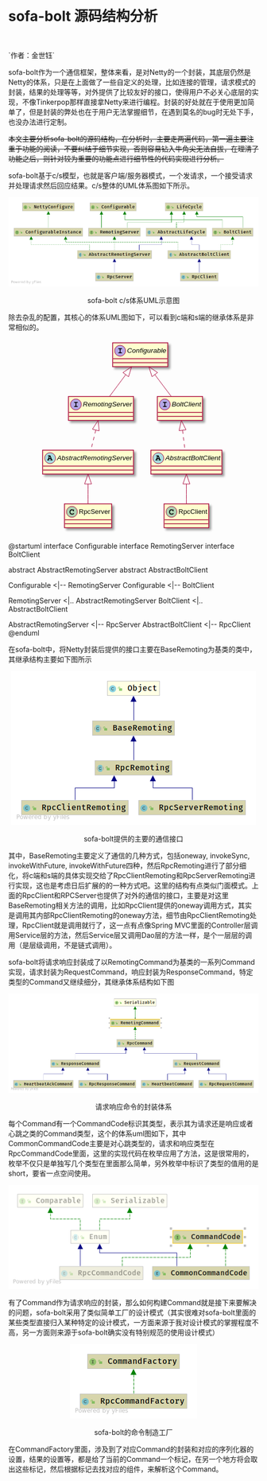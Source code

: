 # sofa-bolt 源码结构分析
<p align="center">
  <img src=""/>
</p>
<p align="center"></p>
`作者：金世钰`

sofa-bolt作为一个通信框架，整体来看，是对Netty的一个封装，其底层仍然是Netty的体系，只是在上面做了一些自定义的处理，比如连接的管理，请求模式的封装，结果的处理等等，对外提供了比较友好的接口，使得用户不必关心底层的实现，不像Tinkerpop那样直接拿Netty来进行编程。封装的好处就在于使用更加简单了，但是封装的弊处也在于用户无法掌握细节，在遇到莫名的bug时无处下手，也没办法进行定制。

~~本文主要分析sofa-bolt的源码结构，在分析时，主要走两遍代码，第一遍主要注重于功能的阅读，不要纠结于细节实现，否则容易钻入牛角尖无法自拔，在理清了功能之后，则针对较为重要的功能点进行细节性的代码实现进行分析。~~

sofa-bolt基于c/s模型，也就是客户端/服务器模式，一个发请求，一个接受请求并处理请求然后回应结果。c/s整体的UML体系图如下所示。

<p align="center">
  <img src="https://raw.githubusercontent.com/jsycdut/photos/master/sofa-bolt/Configurable.png"/>
</p>
<p align="center">sofa-bolt c/s体系UML示意图</p>

除去杂乱的配置，其核心的体系UML图如下，可以看到c端和s端的继承体系是非常相似的。
<p align="center">
  <img src="data:image/svg+xml;base64,PD94bWwgdmVyc2lvbj0iMS4wIiBlbmNvZGluZz0iVVRGLTgiIHN0YW5kYWxvbmU9Im5vIj8+PHN2%0D%0AZyB4bWxucz0iaHR0cDovL3d3dy53My5vcmcvMjAwMC9zdmciIHhtbG5zOnhsaW5rPSJodHRwOi8v%0D%0Ad3d3LnczLm9yZy8xOTk5L3hsaW5rIiBjb250ZW50U2NyaXB0VHlwZT0iYXBwbGljYXRpb24vZWNt%0D%0AYXNjcmlwdCIgY29udGVudFN0eWxlVHlwZT0idGV4dC9jc3MiIGhlaWdodD0iMzkxcHgiIHByZXNl%0D%0AcnZlQXNwZWN0UmF0aW89Im5vbmUiIHN0eWxlPSJ3aWR0aDozNzhweDtoZWlnaHQ6MzkxcHg7IiB2%0D%0AZXJzaW9uPSIxLjEiIHZpZXdCb3g9IjAgMCAzNzggMzkxIiB3aWR0aD0iMzc4cHgiIHpvb21BbmRQ%0D%0AYW49Im1hZ25pZnkiPjxkZWZzPjxmaWx0ZXIgaGVpZ2h0PSIzMDAlIiBpZD0iZjFsa25iOWhkcWQy%0D%0AOWoiIHdpZHRoPSIzMDAlIiB4PSItMSIgeT0iLTEiPjxmZUdhdXNzaWFuQmx1ciByZXN1bHQ9ImJs%0D%0AdXJPdXQiIHN0ZERldmlhdGlvbj0iMi4wIi8+PGZlQ29sb3JNYXRyaXggaW49ImJsdXJPdXQiIHJl%0D%0Ac3VsdD0iYmx1ck91dDIiIHR5cGU9Im1hdHJpeCIgdmFsdWVzPSIwIDAgMCAwIDAgMCAwIDAgMCAw%0D%0AIDAgMCAwIDAgMCAwIDAgMCAuNCAwIi8+PGZlT2Zmc2V0IGR4PSI0LjAiIGR5PSI0LjAiIGluPSJi%0D%0AbHVyT3V0MiIgcmVzdWx0PSJibHVyT3V0MyIvPjxmZUJsZW5kIGluPSJTb3VyY2VHcmFwaGljIiBp%0D%0AbjI9ImJsdXJPdXQzIiBtb2RlPSJub3JtYWwiLz48L2ZpbHRlcj48L2RlZnM+PGc+PCEtLU1ENT1b%0D%0AZDQ5NzNhMTE3OTUxODE4ZDk3NGZkMjBkMGMxNmMyZTRdCmNsYXNzIENvbmZpZ3VyYWJsZS0tPjxy%0D%0AZWN0IGZpbGw9IiNGRUZFQ0UiIGZpbHRlcj0idXJsKCNmMWxrbmI5aGRxZDI5aikiIGhlaWdodD0i%0D%0ANDgiIGlkPSJDb25maWd1cmFibGUiIHN0eWxlPSJzdHJva2U6ICNBODAwMzY7IHN0cm9rZS13aWR0%0D%0AaDogMS41OyIgd2lkdGg9IjExMSIgeD0iMTQ3IiB5PSI4Ii8+PGVsbGlwc2UgY3g9IjE2MiIgY3k9%0D%0AIjI0IiBmaWxsPSIjQjRBN0U1IiByeD0iMTEiIHJ5PSIxMSIgc3R5bGU9InN0cm9rZTogI0E4MDAz%0D%0ANjsgc3Ryb2tlLXdpZHRoOiAxLjA7Ii8+PHBhdGggZD0iTTE2Mi45NTMxLDIwLjc4MTMgTDE2Mi45%0D%0ANTMxLDI3LjI5NjkgTDE2NC42NzE5LDI3LjI5NjkgQzE2NS4xMjUsMjcuMjk2OSAxNjUuMjY1Niwy%0D%0ANy4zMjgxIDE2NS40Mzc1LDI3LjQ1MzEgQzE2NS42NzE5LDI3LjYyNSAxNjUuNzgxMywyNy44NzUg%0D%0AMTY1Ljc4MTMsMjguMTU2MyBDMTY1Ljc4MTMsMjguNzE4OCAxNjUuNDIxOSwyOSAxNjQuNjcxOSwy%0D%0AOSBMMTU5LjUzMTMsMjkgQzE1OS4xMjUsMjkgMTU4LjkyMTksMjguOTUzMSAxNTguNzY1NiwyOC44%0D%0AMjgxIEMxNTguNTQ2OSwyOC42NzE5IDE1OC40MDYzLDI4LjQwNjMgMTU4LjQwNjMsMjguMTU2MyBD%0D%0AMTU4LjQwNjMsMjcuODU5NCAxNTguNTYyNSwyNy41NzgxIDE1OC44MTI1LDI3LjQyMTkgQzE1OC45%0D%0ANjg4LDI3LjMxMjUgMTU5LjA5MzgsMjcuMjk2OSAxNTkuNTMxMywyNy4yOTY5IEwxNjEuMjUsMjcu%0D%0AMjk2OSBMMTYxLjI1LDIwLjc4MTMgTDE1OS41MzEzLDIwLjc4MTMgQzE1OS4xMDk0LDIwLjc4MTMg%0D%0AMTU4LjkyMTksMjAuNzUgMTU4Ljc2NTYsMjAuNjQwNiBDMTU4LjU0NjksMjAuNDY4OCAxNTguNDA2%0D%0AMywyMC4yMTg4IDE1OC40MDYzLDE5LjkzNzUgQzE1OC40MDYzLDE5LjY1NjMgMTU4LjU2MjUsMTku%0D%0AMzU5NCAxNTguODEyNSwxOS4yMDMxIEMxNTguOTY4OCwxOS4xMDk0IDE1OS4wOTM4LDE5LjA5Mzgg%0D%0AMTU5LjUzMTMsMTkuMDkzOCBMMTY0LjY3MTksMTkuMDkzOCBDMTY1LjEyNSwxOS4wOTM4IDE2NS4y%0D%0ANjU2LDE5LjEyNSAxNjUuNDM3NSwxOS4yMzQ0IEMxNjUuNjcxOSwxOS40MDYzIDE2NS43ODEzLDE5%0D%0ALjY3MTkgMTY1Ljc4MTMsMTkuOTM3NSBDMTY1Ljc4MTMsMjAuMjM0NCAxNjUuNjQwNiwyMC41MTU2%0D%0AIDE2NS4zNzUsMjAuNjcxOSBDMTY1LjI1LDIwLjc1IDE2NS4wNjI1LDIwLjc4MTMgMTY0LjY3MTks%0D%0AMjAuNzgxMyBaICIvPjx0ZXh0IGZpbGw9IiMwMDAwMDAiIGZvbnQtZmFtaWx5PSJzYW5zLXNlcmlm%0D%0AIiBmb250LXNpemU9IjEyIiBmb250LXN0eWxlPSJpdGFsaWMiIGxlbmd0aEFkanVzdD0ic3BhY2lu%0D%0AZ0FuZEdseXBocyIgdGV4dExlbmd0aD0iNzkiIHg9IjE3NiIgeT0iMjguMTU0MyI+Q29uZmlndXJh%0D%0AYmxlPC90ZXh0PjxsaW5lIHN0eWxlPSJzdHJva2U6ICNBODAwMzY7IHN0cm9rZS13aWR0aDogMS41%0D%0AOyIgeDE9IjE0OCIgeDI9IjI1NyIgeTE9IjQwIiB5Mj0iNDAiLz48bGluZSBzdHlsZT0ic3Ryb2tl%0D%0AOiAjQTgwMDM2OyBzdHJva2Utd2lkdGg6IDEuNTsiIHgxPSIxNDgiIHgyPSIyNTciIHkxPSI0OCIg%0D%0AeTI9IjQ4Ii8+PCEtLU1ENT1bMjcwY2FhOGI4ZGU1Mjc2ZTNiYTkyZmMyZGQ3NzgxNjVdCmNsYXNz%0D%0AIFJlbW90aW5nU2VydmVyLS0+PHJlY3QgZmlsbD0iI0ZFRkVDRSIgZmlsdGVyPSJ1cmwoI2YxbGtu%0D%0AYjloZHFkMjlqKSIgaGVpZ2h0PSI0OCIgaWQ9IlJlbW90aW5nU2VydmVyIiBzdHlsZT0ic3Ryb2tl%0D%0AOiAjQTgwMDM2OyBzdHJva2Utd2lkdGg6IDEuNTsiIHdpZHRoPSIxMzEiIHg9IjU4IiB5PSIxMTYi%0D%0ALz48ZWxsaXBzZSBjeD0iNzMiIGN5PSIxMzIiIGZpbGw9IiNCNEE3RTUiIHJ4PSIxMSIgcnk9IjEx%0D%0AIiBzdHlsZT0ic3Ryb2tlOiAjQTgwMDM2OyBzdHJva2Utd2lkdGg6IDEuMDsiLz48cGF0aCBkPSJN%0D%0ANzMuOTUzMSwxMjguNzgxMyBMNzMuOTUzMSwxMzUuMjk2OSBMNzUuNjcxOSwxMzUuMjk2OSBDNzYu%0D%0AMTI1LDEzNS4yOTY5IDc2LjI2NTYsMTM1LjMyODEgNzYuNDM3NSwxMzUuNDUzMSBDNzYuNjcxOSwx%0D%0AMzUuNjI1IDc2Ljc4MTMsMTM1Ljg3NSA3Ni43ODEzLDEzNi4xNTYzIEM3Ni43ODEzLDEzNi43MTg4%0D%0AIDc2LjQyMTksMTM3IDc1LjY3MTksMTM3IEw3MC41MzEzLDEzNyBDNzAuMTI1LDEzNyA2OS45MjE5%0D%0ALDEzNi45NTMxIDY5Ljc2NTYsMTM2LjgyODEgQzY5LjU0NjksMTM2LjY3MTkgNjkuNDA2MywxMzYu%0D%0ANDA2MyA2OS40MDYzLDEzNi4xNTYzIEM2OS40MDYzLDEzNS44NTk0IDY5LjU2MjUsMTM1LjU3ODEg%0D%0ANjkuODEyNSwxMzUuNDIxOSBDNjkuOTY4OCwxMzUuMzEyNSA3MC4wOTM4LDEzNS4yOTY5IDcwLjUz%0D%0AMTMsMTM1LjI5NjkgTDcyLjI1LDEzNS4yOTY5IEw3Mi4yNSwxMjguNzgxMyBMNzAuNTMxMywxMjgu%0D%0ANzgxMyBDNzAuMTA5NCwxMjguNzgxMyA2OS45MjE5LDEyOC43NSA2OS43NjU2LDEyOC42NDA2IEM2%0D%0AOS41NDY5LDEyOC40Njg4IDY5LjQwNjMsMTI4LjIxODggNjkuNDA2MywxMjcuOTM3NSBDNjkuNDA2%0D%0AMywxMjcuNjU2MyA2OS41NjI1LDEyNy4zNTk0IDY5LjgxMjUsMTI3LjIwMzEgQzY5Ljk2ODgsMTI3%0D%0ALjEwOTQgNzAuMDkzOCwxMjcuMDkzOCA3MC41MzEzLDEyNy4wOTM4IEw3NS42NzE5LDEyNy4wOTM4%0D%0AIEM3Ni4xMjUsMTI3LjA5MzggNzYuMjY1NiwxMjcuMTI1IDc2LjQzNzUsMTI3LjIzNDQgQzc2LjY3%0D%0AMTksMTI3LjQwNjMgNzYuNzgxMywxMjcuNjcxOSA3Ni43ODEzLDEyNy45Mzc1IEM3Ni43ODEzLDEy%0D%0AOC4yMzQ0IDc2LjY0MDYsMTI4LjUxNTYgNzYuMzc1LDEyOC42NzE5IEM3Ni4yNSwxMjguNzUgNzYu%0D%0AMDYyNSwxMjguNzgxMyA3NS42NzE5LDEyOC43ODEzIFogIi8+PHRleHQgZmlsbD0iIzAwMDAwMCIg%0D%0AZm9udC1mYW1pbHk9InNhbnMtc2VyaWYiIGZvbnQtc2l6ZT0iMTIiIGZvbnQtc3R5bGU9Iml0YWxp%0D%0AYyIgbGVuZ3RoQWRqdXN0PSJzcGFjaW5nQW5kR2x5cGhzIiB0ZXh0TGVuZ3RoPSI5OSIgeD0iODci%0D%0AIHk9IjEzNi4xNTQzIj5SZW1vdGluZ1NlcnZlcjwvdGV4dD48bGluZSBzdHlsZT0ic3Ryb2tlOiAj%0D%0AQTgwMDM2OyBzdHJva2Utd2lkdGg6IDEuNTsiIHgxPSI1OSIgeDI9IjE4OCIgeTE9IjE0OCIgeTI9%0D%0AIjE0OCIvPjxsaW5lIHN0eWxlPSJzdHJva2U6ICNBODAwMzY7IHN0cm9rZS13aWR0aDogMS41OyIg%0D%0AeDE9IjU5IiB4Mj0iMTg4IiB5MT0iMTU2IiB5Mj0iMTU2Ii8+PCEtLU1ENT1bZmUzNjc3ZWJkYWRi%0D%0ANTJhMDM1MmE1NzJjYjZmN2M4MmVdCmNsYXNzIEJvbHRDbGllbnQtLT48cmVjdCBmaWxsPSIjRkVG%0D%0ARUNFIiBmaWx0ZXI9InVybCgjZjFsa25iOWhkcWQyOWopIiBoZWlnaHQ9IjQ4IiBpZD0iQm9sdENs%0D%0AaWVudCIgc3R5bGU9InN0cm9rZTogI0E4MDAzNjsgc3Ryb2tlLXdpZHRoOiAxLjU7IiB3aWR0aD0i%0D%0AOTEiIHg9IjIzNyIgeT0iMTE2Ii8+PGVsbGlwc2UgY3g9IjI1MiIgY3k9IjEzMiIgZmlsbD0iI0I0%0D%0AQTdFNSIgcng9IjExIiByeT0iMTEiIHN0eWxlPSJzdHJva2U6ICNBODAwMzY7IHN0cm9rZS13aWR0%0D%0AaDogMS4wOyIvPjxwYXRoIGQ9Ik0yNTIuOTUzMSwxMjguNzgxMyBMMjUyLjk1MzEsMTM1LjI5Njkg%0D%0ATDI1NC42NzE5LDEzNS4yOTY5IEMyNTUuMTI1LDEzNS4yOTY5IDI1NS4yNjU2LDEzNS4zMjgxIDI1%0D%0ANS40Mzc1LDEzNS40NTMxIEMyNTUuNjcxOSwxMzUuNjI1IDI1NS43ODEzLDEzNS44NzUgMjU1Ljc4%0D%0AMTMsMTM2LjE1NjMgQzI1NS43ODEzLDEzNi43MTg4IDI1NS40MjE5LDEzNyAyNTQuNjcxOSwxMzcg%0D%0ATDI0OS41MzEzLDEzNyBDMjQ5LjEyNSwxMzcgMjQ4LjkyMTksMTM2Ljk1MzEgMjQ4Ljc2NTYsMTM2%0D%0ALjgyODEgQzI0OC41NDY5LDEzNi42NzE5IDI0OC40MDYzLDEzNi40MDYzIDI0OC40MDYzLDEzNi4x%0D%0ANTYzIEMyNDguNDA2MywxMzUuODU5NCAyNDguNTYyNSwxMzUuNTc4MSAyNDguODEyNSwxMzUuNDIx%0D%0AOSBDMjQ4Ljk2ODgsMTM1LjMxMjUgMjQ5LjA5MzgsMTM1LjI5NjkgMjQ5LjUzMTMsMTM1LjI5Njkg%0D%0ATDI1MS4yNSwxMzUuMjk2OSBMMjUxLjI1LDEyOC43ODEzIEwyNDkuNTMxMywxMjguNzgxMyBDMjQ5%0D%0ALjEwOTQsMTI4Ljc4MTMgMjQ4LjkyMTksMTI4Ljc1IDI0OC43NjU2LDEyOC42NDA2IEMyNDguNTQ2%0D%0AOSwxMjguNDY4OCAyNDguNDA2MywxMjguMjE4OCAyNDguNDA2MywxMjcuOTM3NSBDMjQ4LjQwNjMs%0D%0AMTI3LjY1NjMgMjQ4LjU2MjUsMTI3LjM1OTQgMjQ4LjgxMjUsMTI3LjIwMzEgQzI0OC45Njg4LDEy%0D%0ANy4xMDk0IDI0OS4wOTM4LDEyNy4wOTM4IDI0OS41MzEzLDEyNy4wOTM4IEwyNTQuNjcxOSwxMjcu%0D%0AMDkzOCBDMjU1LjEyNSwxMjcuMDkzOCAyNTUuMjY1NiwxMjcuMTI1IDI1NS40Mzc1LDEyNy4yMzQ0%0D%0AIEMyNTUuNjcxOSwxMjcuNDA2MyAyNTUuNzgxMywxMjcuNjcxOSAyNTUuNzgxMywxMjcuOTM3NSBD%0D%0AMjU1Ljc4MTMsMTI4LjIzNDQgMjU1LjY0MDYsMTI4LjUxNTYgMjU1LjM3NSwxMjguNjcxOSBDMjU1%0D%0ALjI1LDEyOC43NSAyNTUuMDYyNSwxMjguNzgxMyAyNTQuNjcxOSwxMjguNzgxMyBaICIvPjx0ZXh0%0D%0AIGZpbGw9IiMwMDAwMDAiIGZvbnQtZmFtaWx5PSJzYW5zLXNlcmlmIiBmb250LXNpemU9IjEyIiBm%0D%0Ab250LXN0eWxlPSJpdGFsaWMiIGxlbmd0aEFkanVzdD0ic3BhY2luZ0FuZEdseXBocyIgdGV4dExl%0D%0Abmd0aD0iNTkiIHg9IjI2NiIgeT0iMTM2LjE1NDMiPkJvbHRDbGllbnQ8L3RleHQ+PGxpbmUgc3R5%0D%0AbGU9InN0cm9rZTogI0E4MDAzNjsgc3Ryb2tlLXdpZHRoOiAxLjU7IiB4MT0iMjM4IiB4Mj0iMzI3%0D%0AIiB5MT0iMTQ4IiB5Mj0iMTQ4Ii8+PGxpbmUgc3R5bGU9InN0cm9rZTogI0E4MDAzNjsgc3Ryb2tl%0D%0ALXdpZHRoOiAxLjU7IiB4MT0iMjM4IiB4Mj0iMzI3IiB5MT0iMTU2IiB5Mj0iMTU2Ii8+PCEtLU1E%0D%0ANT1bY2NkMjg3Y2QxY2MwODNkMGM2YmU4MjAwMTg4NjJkNDVdCmNsYXNzIEFic3RyYWN0UmVtb3Rp%0D%0AbmdTZXJ2ZXItLT48cmVjdCBmaWxsPSIjRkVGRUNFIiBmaWx0ZXI9InVybCgjZjFsa25iOWhkcWQy%0D%0AOWopIiBoZWlnaHQ9IjQ4IiBpZD0iQWJzdHJhY3RSZW1vdGluZ1NlcnZlciIgc3R5bGU9InN0cm9r%0D%0AZTogI0E4MDAzNjsgc3Ryb2tlLXdpZHRoOiAxLjU7IiB3aWR0aD0iMTgzIiB4PSI2IiB5PSIyMjQi%0D%0ALz48ZWxsaXBzZSBjeD0iMjEiIGN5PSIyNDAiIGZpbGw9IiNBOURDREYiIHJ4PSIxMSIgcnk9IjEx%0D%0AIiBzdHlsZT0ic3Ryb2tlOiAjQTgwMDM2OyBzdHJva2Utd2lkdGg6IDEuMDsiLz48cGF0aCBkPSJN%0D%0AMjIuNTc4MSwyNDEuODEyNSBMMTguNTMxMywyNDEuODEyNSBMMTguMTQwNiwyNDIuNzk2OSBMMTgu%0D%0ANTMxMywyNDIuNzk2OSBDMTguOTg0NCwyNDIuNzk2OSAxOS4xMjUsMjQyLjgyODEgMTkuMjk2OSwy%0D%0ANDIuOTUzMSBDMTkuNTE1NiwyNDMuMTI1IDE5LjY0MDYsMjQzLjM3NSAxOS42NDA2LDI0My42NTYz%0D%0AIEMxOS42NDA2LDI0My45Mzc1IDE5LjUsMjQ0LjIzNDQgMTkuMjM0NCwyNDQuMzc1IEMxOS4xMDk0%0D%0ALDI0NC40Njg4IDE4Ljg5MDYsMjQ0LjUgMTguNTMxMywyNDQuNSBMMTYuMjY1NiwyNDQuNSBDMTUu%0D%0ANTE1NiwyNDQuNSAxNS4xNDA2LDI0NC4yMTg4IDE1LjE0MDYsMjQzLjY1NjMgQzE1LjE0MDYsMjQz%0D%0ALjM1OTQgMTUuMjk2OSwyNDMuMDc4MSAxNS41NDY5LDI0Mi45MjE5IEMxNS43MDMxLDI0Mi44MTI1%0D%0AIDE1Ljg1OTQsMjQyLjc5NjkgMTYuMjgxMywyNDIuNzk2OSBMMTguOTIxOSwyMzYuMjgxMyBMMTcu%0D%0AODQzOCwyMzYuMjgxMyBDMTcuNDA2MywyMzYuMjgxMyAxNy4yMzQ0LDIzNi4yNSAxNy4wNjI1LDIz%0D%0ANi4xNDA2IEMxNi44NDM4LDIzNS45Njg4IDE2LjcwMzEsMjM1LjcxODggMTYuNzAzMSwyMzUuNDM3%0D%0ANSBDMTYuNzAzMSwyMzUuMTU2MyAxNi44NTk0LDIzNC44NzUgMTcuMTA5NCwyMzQuNzAzMSBDMTcu%0D%0AMjY1NiwyMzQuNjA5NCAxNy4zOTA2LDIzNC41OTM4IDE3Ljg0MzgsMjM0LjU5MzggTDIxLjUxNTYs%0D%0AMjM0LjU5MzggTDI0LjkwNjMsMjQyLjc5NjkgQzI1LjM3NSwyNDIuNzk2OSAyNS41MzEzLDI0Mi44%0D%0AMjgxIDI1LjcwMzEsMjQyLjk2ODggQzI1LjkyMTksMjQzLjEyNSAyNi4wNjI1LDI0My4zNzUgMjYu%0D%0AMDYyNSwyNDMuNjU2MyBDMjYuMDYyNSwyNDMuOTM3NSAyNS45MDYzLDI0NC4yMzQ0IDI1LjY1NjMs%0D%0AMjQ0LjM3NSBDMjUuNTE1NiwyNDQuNDY4OCAyNS4yOTY5LDI0NC41IDI0LjkzNzUsMjQ0LjUgTDIy%0D%0ALjU3ODEsMjQ0LjUgQzIyLjE1NjMsMjQ0LjUgMjEuOTUzMSwyNDQuNDUzMSAyMS44MTI1LDI0NC4z%0D%0AMjgxIEMyMS41OTM4LDI0NC4xNzE5IDIxLjQ1MzEsMjQzLjkyMTkgMjEuNDUzMSwyNDMuNjU2MyBD%0D%0AMjEuNDUzMSwyNDMuMzU5NCAyMS42MDk0LDI0My4wNzgxIDIxLjg1OTQsMjQyLjkyMTkgQzIyLjAx%0D%0ANTYsMjQyLjgxMjUgMjIuMTI1LDI0Mi43OTY5IDIyLjU3ODEsMjQyLjc5NjkgTDIyLjk2ODgsMjQy%0D%0ALjc5NjkgWiBNMjEuODc1LDI0MC4xMDk0IEwyMC41NDY5LDIzNi44NDM4IEwxOS4yMDMxLDI0MC4x%0D%0AMDk0IFogIi8+PHRleHQgZmlsbD0iIzAwMDAwMCIgZm9udC1mYW1pbHk9InNhbnMtc2VyaWYiIGZv%0D%0AbnQtc2l6ZT0iMTIiIGZvbnQtc3R5bGU9Iml0YWxpYyIgbGVuZ3RoQWRqdXN0PSJzcGFjaW5nQW5k%0D%0AR2x5cGhzIiB0ZXh0TGVuZ3RoPSIxNTEiIHg9IjM1IiB5PSIyNDQuMTU0MyI+QWJzdHJhY3RSZW1v%0D%0AdGluZ1NlcnZlcjwvdGV4dD48bGluZSBzdHlsZT0ic3Ryb2tlOiAjQTgwMDM2OyBzdHJva2Utd2lk%0D%0AdGg6IDEuNTsiIHgxPSI3IiB4Mj0iMTg4IiB5MT0iMjU2IiB5Mj0iMjU2Ii8+PGxpbmUgc3R5bGU9%0D%0AInN0cm9rZTogI0E4MDAzNjsgc3Ryb2tlLXdpZHRoOiAxLjU7IiB4MT0iNyIgeDI9IjE4OCIgeTE9%0D%0AIjI2NCIgeTI9IjI2NCIvPjwhLS1NRDU9W2ZmYzhiNjljNjE5OTY4NzA2ZGMwZTIwZmJhZWJjMDA4%0D%0AXQpjbGFzcyBBYnN0cmFjdEJvbHRDbGllbnQtLT48cmVjdCBmaWxsPSIjRkVGRUNFIiBmaWx0ZXI9%0D%0AInVybCgjZjFsa25iOWhkcWQyOWopIiBoZWlnaHQ9IjQ4IiBpZD0iQWJzdHJhY3RCb2x0Q2xpZW50%0D%0AIiBzdHlsZT0ic3Ryb2tlOiAjQTgwMDM2OyBzdHJva2Utd2lkdGg6IDEuNTsiIHdpZHRoPSIxNDMi%0D%0AIHg9IjIyNCIgeT0iMjI0Ii8+PGVsbGlwc2UgY3g9IjIzOSIgY3k9IjI0MCIgZmlsbD0iI0E5RENE%0D%0ARiIgcng9IjExIiByeT0iMTEiIHN0eWxlPSJzdHJva2U6ICNBODAwMzY7IHN0cm9rZS13aWR0aDog%0D%0AMS4wOyIvPjxwYXRoIGQ9Ik0yNDAuNTc4MSwyNDEuODEyNSBMMjM2LjUzMTMsMjQxLjgxMjUgTDIz%0D%0ANi4xNDA2LDI0Mi43OTY5IEwyMzYuNTMxMywyNDIuNzk2OSBDMjM2Ljk4NDQsMjQyLjc5NjkgMjM3%0D%0ALjEyNSwyNDIuODI4MSAyMzcuMjk2OSwyNDIuOTUzMSBDMjM3LjUxNTYsMjQzLjEyNSAyMzcuNjQw%0D%0ANiwyNDMuMzc1IDIzNy42NDA2LDI0My42NTYzIEMyMzcuNjQwNiwyNDMuOTM3NSAyMzcuNSwyNDQu%0D%0AMjM0NCAyMzcuMjM0NCwyNDQuMzc1IEMyMzcuMTA5NCwyNDQuNDY4OCAyMzYuODkwNiwyNDQuNSAy%0D%0AMzYuNTMxMywyNDQuNSBMMjM0LjI2NTYsMjQ0LjUgQzIzMy41MTU2LDI0NC41IDIzMy4xNDA2LDI0%0D%0ANC4yMTg4IDIzMy4xNDA2LDI0My42NTYzIEMyMzMuMTQwNiwyNDMuMzU5NCAyMzMuMjk2OSwyNDMu%0D%0AMDc4MSAyMzMuNTQ2OSwyNDIuOTIxOSBDMjMzLjcwMzEsMjQyLjgxMjUgMjMzLjg1OTQsMjQyLjc5%0D%0ANjkgMjM0LjI4MTMsMjQyLjc5NjkgTDIzNi45MjE5LDIzNi4yODEzIEwyMzUuODQzOCwyMzYuMjgx%0D%0AMyBDMjM1LjQwNjMsMjM2LjI4MTMgMjM1LjIzNDQsMjM2LjI1IDIzNS4wNjI1LDIzNi4xNDA2IEMy%0D%0AMzQuODQzOCwyMzUuOTY4OCAyMzQuNzAzMSwyMzUuNzE4OCAyMzQuNzAzMSwyMzUuNDM3NSBDMjM0%0D%0ALjcwMzEsMjM1LjE1NjMgMjM0Ljg1OTQsMjM0Ljg3NSAyMzUuMTA5NCwyMzQuNzAzMSBDMjM1LjI2%0D%0ANTYsMjM0LjYwOTQgMjM1LjM5MDYsMjM0LjU5MzggMjM1Ljg0MzgsMjM0LjU5MzggTDIzOS41MTU2%0D%0ALDIzNC41OTM4IEwyNDIuOTA2MywyNDIuNzk2OSBDMjQzLjM3NSwyNDIuNzk2OSAyNDMuNTMxMywy%0D%0ANDIuODI4MSAyNDMuNzAzMSwyNDIuOTY4OCBDMjQzLjkyMTksMjQzLjEyNSAyNDQuMDYyNSwyNDMu%0D%0AMzc1IDI0NC4wNjI1LDI0My42NTYzIEMyNDQuMDYyNSwyNDMuOTM3NSAyNDMuOTA2MywyNDQuMjM0%0D%0ANCAyNDMuNjU2MywyNDQuMzc1IEMyNDMuNTE1NiwyNDQuNDY4OCAyNDMuMjk2OSwyNDQuNSAyNDIu%0D%0AOTM3NSwyNDQuNSBMMjQwLjU3ODEsMjQ0LjUgQzI0MC4xNTYzLDI0NC41IDIzOS45NTMxLDI0NC40%0D%0ANTMxIDIzOS44MTI1LDI0NC4zMjgxIEMyMzkuNTkzOCwyNDQuMTcxOSAyMzkuNDUzMSwyNDMuOTIx%0D%0AOSAyMzkuNDUzMSwyNDMuNjU2MyBDMjM5LjQ1MzEsMjQzLjM1OTQgMjM5LjYwOTQsMjQzLjA3ODEg%0D%0AMjM5Ljg1OTQsMjQyLjkyMTkgQzI0MC4wMTU2LDI0Mi44MTI1IDI0MC4xMjUsMjQyLjc5NjkgMjQw%0D%0ALjU3ODEsMjQyLjc5NjkgTDI0MC45Njg4LDI0Mi43OTY5IFogTTIzOS44NzUsMjQwLjEwOTQgTDIz%0D%0AOC41NDY5LDIzNi44NDM4IEwyMzcuMjAzMSwyNDAuMTA5NCBaICIvPjx0ZXh0IGZpbGw9IiMwMDAw%0D%0AMDAiIGZvbnQtZmFtaWx5PSJzYW5zLXNlcmlmIiBmb250LXNpemU9IjEyIiBmb250LXN0eWxlPSJp%0D%0AdGFsaWMiIGxlbmd0aEFkanVzdD0ic3BhY2luZ0FuZEdseXBocyIgdGV4dExlbmd0aD0iMTExIiB4%0D%0APSIyNTMiIHk9IjI0NC4xNTQzIj5BYnN0cmFjdEJvbHRDbGllbnQ8L3RleHQ+PGxpbmUgc3R5bGU9%0D%0AInN0cm9rZTogI0E4MDAzNjsgc3Ryb2tlLXdpZHRoOiAxLjU7IiB4MT0iMjI1IiB4Mj0iMzY2IiB5%0D%0AMT0iMjU2IiB5Mj0iMjU2Ii8+PGxpbmUgc3R5bGU9InN0cm9rZTogI0E4MDAzNjsgc3Ryb2tlLXdp%0D%0AZHRoOiAxLjU7IiB4MT0iMjI1IiB4Mj0iMzY2IiB5MT0iMjY0IiB5Mj0iMjY0Ii8+PCEtLU1ENT1b%0D%0ANmM5NmIxOTNlYmVmZGY1ZTUzNTAwZDNlMmExNTZjMTJdCmNsYXNzIFJwY1NlcnZlci0tPjxyZWN0%0D%0AIGZpbGw9IiNGRUZFQ0UiIGZpbHRlcj0idXJsKCNmMWxrbmI5aGRxZDI5aikiIGhlaWdodD0iNDgi%0D%0AIGlkPSJScGNTZXJ2ZXIiIHN0eWxlPSJzdHJva2U6ICNBODAwMzY7IHN0cm9rZS13aWR0aDogMS41%0D%0AOyIgd2lkdGg9Ijk1IiB4PSI1MCIgeT0iMzMyIi8+PGVsbGlwc2UgY3g9IjY1IiBjeT0iMzQ4IiBm%0D%0AaWxsPSIjQUREMUIyIiByeD0iMTEiIHJ5PSIxMSIgc3R5bGU9InN0cm9rZTogI0E4MDAzNjsgc3Ry%0D%0Ab2tlLXdpZHRoOiAxLjA7Ii8+PHBhdGggZD0iTTY3LjM0MzgsMzQzLjY3MTkgTDY3LjUxNTYsMzQz%0D%0ALjc1IEM2Ny43MzQ0LDM0My40Mzc1IDY3LjkzNzUsMzQzLjM0MzggNjguMjM0NCwzNDMuMzQzOCBD%0D%0ANjguNTMxMywzNDMuMzQzOCA2OC44MTI1LDM0My40ODQ0IDY4Ljk2ODgsMzQzLjc1IEM2OS4wNjI1%0D%0ALDM0My45MDYzIDY5LjA3ODEsMzQ0LjAzMTMgNjkuMDc4MSwzNDQuNDY4OCBMNjkuMDc4MSwzNDUu%0D%0AODkwNiBDNjkuMDc4MSwzNDYuMzEyNSA2OS4wNDY5LDM0Ni41IDY4LjkzNzUsMzQ2LjY1NjMgQzY4%0D%0ALjc2NTYsMzQ2Ljg3NSA2OC41LDM0Ny4wMTU2IDY4LjIzNDQsMzQ3LjAxNTYgQzY4LjAxNTYsMzQ3%0D%0ALjAxNTYgNjcuNzgxMywzNDYuOTA2MyA2Ny42NDA2LDM0Ni43NjU2IEM2Ny41LDM0Ni42NDA2IDY3%0D%0ALjQ2ODgsMzQ2LjUxNTYgNjcuNDA2MywzNDYuMTA5NCBDNjcuMzEyNSwzNDUuNzAzMSA2Ny4xNDA2%0D%0ALDM0NS40ODQ0IDY2LjY1NjMsMzQ1LjIwMzEgQzY2LjE4NzUsMzQ0Ljk1MzEgNjUuNTc4MSwzNDQu%0D%0ANzk2OSA2NSwzNDQuNzk2OSBDNjMuMjY1NiwzNDQuNzk2OSA2Mi4wMTU2LDM0Ni4xMDk0IDYyLjAx%0D%0ANTYsMzQ3Ljg5MDYgTDYyLjAxNTYsMzQ4Ljk4NDQgQzYyLjAxNTYsMzUwLjY4NzUgNjMuMzEyNSwz%0D%0ANTEuNzgxMyA2NS4zNTk0LDM1MS43ODEzIEM2Ni4xMjUsMzUxLjc4MTMgNjYuODEyNSwzNTEuNjU2%0D%0AMyA2Ny4yMzQ0LDM1MS4zOTA2IEM2Ny40MjE5LDM1MS4yOTY5IDY3LjQyMTksMzUxLjI5NjkgNjcu%0D%0AODc1LDM1MC44MTI1IEM2OC4wNjI1LDM1MC42MjUgNjguMjY1NiwzNTAuNTQ2OSA2OC40ODQ0LDM1%0D%0AMC41NDY5IEM2OC45NTMxLDM1MC41NDY5IDY5LjM0MzgsMzUwLjkzNzUgNjkuMzQzOCwzNTEuMzkw%0D%0ANiBDNjkuMzQzOCwzNTEuNzgxMyA2OS4wMTU2LDM1Mi4yMzQ0IDY4LjQzNzUsMzUyLjY0MDYgQzY3%0D%0ALjY4NzUsMzUzLjE4NzUgNjYuNTMxMywzNTMuNDg0NCA2NS4zMTI1LDM1My40ODQ0IEM2Mi40MjE5%0D%0ALDM1My40ODQ0IDYwLjMxMjUsMzUxLjU5MzggNjAuMzEyNSwzNDkuMDE1NiBMNjAuMzEyNSwzNDcu%0D%0AODkwNiBDNjAuMzEyNSwzNDUuMTcxOSA2Mi4zMTI1LDM0My4wOTM4IDY0LjkzNzUsMzQzLjA5Mzgg%0D%0AQzY1LjgxMjUsMzQzLjA5MzggNjYuNDA2MywzNDMuMjM0NCA2Ny4zNDM4LDM0My42NzE5IFogIi8+%0D%0APHRleHQgZmlsbD0iIzAwMDAwMCIgZm9udC1mYW1pbHk9InNhbnMtc2VyaWYiIGZvbnQtc2l6ZT0i%0D%0AMTIiIGxlbmd0aEFkanVzdD0ic3BhY2luZ0FuZEdseXBocyIgdGV4dExlbmd0aD0iNjMiIHg9Ijc5%0D%0AIiB5PSIzNTIuMTU0MyI+UnBjU2VydmVyPC90ZXh0PjxsaW5lIHN0eWxlPSJzdHJva2U6ICNBODAw%0D%0AMzY7IHN0cm9rZS13aWR0aDogMS41OyIgeDE9IjUxIiB4Mj0iMTQ0IiB5MT0iMzY0IiB5Mj0iMzY0%0D%0AIi8+PGxpbmUgc3R5bGU9InN0cm9rZTogI0E4MDAzNjsgc3Ryb2tlLXdpZHRoOiAxLjU7IiB4MT0i%0D%0ANTEiIHgyPSIxNDQiIHkxPSIzNzIiIHkyPSIzNzIiLz48IS0tTUQ1PVtiMjZlYmRiNzE5MzhhNmFi%0D%0AN2UzOGZlYzAwYzRkMWU1Nl0KY2xhc3MgUnBjQ2xpZW50LS0+PHJlY3QgZmlsbD0iI0ZFRkVDRSIg%0D%0AZmlsdGVyPSJ1cmwoI2YxbGtuYjloZHFkMjlqKSIgaGVpZ2h0PSI0OCIgaWQ9IlJwY0NsaWVudCIg%0D%0Ac3R5bGU9InN0cm9rZTogI0E4MDAzNjsgc3Ryb2tlLXdpZHRoOiAxLjU7IiB3aWR0aD0iOTAiIHg9%0D%0AIjI1MC41IiB5PSIzMzIiLz48ZWxsaXBzZSBjeD0iMjY1LjUiIGN5PSIzNDgiIGZpbGw9IiNBREQx%0D%0AQjIiIHJ4PSIxMSIgcnk9IjExIiBzdHlsZT0ic3Ryb2tlOiAjQTgwMDM2OyBzdHJva2Utd2lkdGg6%0D%0AIDEuMDsiLz48cGF0aCBkPSJNMjY3Ljg0MzgsMzQzLjY3MTkgTDI2OC4wMTU2LDM0My43NSBDMjY4%0D%0ALjIzNDQsMzQzLjQzNzUgMjY4LjQzNzUsMzQzLjM0MzggMjY4LjczNDQsMzQzLjM0MzggQzI2OS4w%0D%0AMzEzLDM0My4zNDM4IDI2OS4zMTI1LDM0My40ODQ0IDI2OS40Njg4LDM0My43NSBDMjY5LjU2MjUs%0D%0AMzQzLjkwNjMgMjY5LjU3ODEsMzQ0LjAzMTMgMjY5LjU3ODEsMzQ0LjQ2ODggTDI2OS41NzgxLDM0%0D%0ANS44OTA2IEMyNjkuNTc4MSwzNDYuMzEyNSAyNjkuNTQ2OSwzNDYuNSAyNjkuNDM3NSwzNDYuNjU2%0D%0AMyBDMjY5LjI2NTYsMzQ2Ljg3NSAyNjksMzQ3LjAxNTYgMjY4LjczNDQsMzQ3LjAxNTYgQzI2OC41%0D%0AMTU2LDM0Ny4wMTU2IDI2OC4yODEzLDM0Ni45MDYzIDI2OC4xNDA2LDM0Ni43NjU2IEMyNjgsMzQ2%0D%0ALjY0MDYgMjY3Ljk2ODgsMzQ2LjUxNTYgMjY3LjkwNjMsMzQ2LjEwOTQgQzI2Ny44MTI1LDM0NS43%0D%0AMDMxIDI2Ny42NDA2LDM0NS40ODQ0IDI2Ny4xNTYzLDM0NS4yMDMxIEMyNjYuNjg3NSwzNDQuOTUz%0D%0AMSAyNjYuMDc4MSwzNDQuNzk2OSAyNjUuNSwzNDQuNzk2OSBDMjYzLjc2NTYsMzQ0Ljc5NjkgMjYy%0D%0ALjUxNTYsMzQ2LjEwOTQgMjYyLjUxNTYsMzQ3Ljg5MDYgTDI2Mi41MTU2LDM0OC45ODQ0IEMyNjIu%0D%0ANTE1NiwzNTAuNjg3NSAyNjMuODEyNSwzNTEuNzgxMyAyNjUuODU5NCwzNTEuNzgxMyBDMjY2LjYy%0D%0ANSwzNTEuNzgxMyAyNjcuMzEyNSwzNTEuNjU2MyAyNjcuNzM0NCwzNTEuMzkwNiBDMjY3LjkyMTks%0D%0AMzUxLjI5NjkgMjY3LjkyMTksMzUxLjI5NjkgMjY4LjM3NSwzNTAuODEyNSBDMjY4LjU2MjUsMzUw%0D%0ALjYyNSAyNjguNzY1NiwzNTAuNTQ2OSAyNjguOTg0NCwzNTAuNTQ2OSBDMjY5LjQ1MzEsMzUwLjU0%0D%0ANjkgMjY5Ljg0MzgsMzUwLjkzNzUgMjY5Ljg0MzgsMzUxLjM5MDYgQzI2OS44NDM4LDM1MS43ODEz%0D%0AIDI2OS41MTU2LDM1Mi4yMzQ0IDI2OC45Mzc1LDM1Mi42NDA2IEMyNjguMTg3NSwzNTMuMTg3NSAy%0D%0ANjcuMDMxMywzNTMuNDg0NCAyNjUuODEyNSwzNTMuNDg0NCBDMjYyLjkyMTksMzUzLjQ4NDQgMjYw%0D%0ALjgxMjUsMzUxLjU5MzggMjYwLjgxMjUsMzQ5LjAxNTYgTDI2MC44MTI1LDM0Ny44OTA2IEMyNjAu%0D%0AODEyNSwzNDUuMTcxOSAyNjIuODEyNSwzNDMuMDkzOCAyNjUuNDM3NSwzNDMuMDkzOCBDMjY2LjMx%0D%0AMjUsMzQzLjA5MzggMjY2LjkwNjMsMzQzLjIzNDQgMjY3Ljg0MzgsMzQzLjY3MTkgWiAiLz48dGV4%0D%0AdCBmaWxsPSIjMDAwMDAwIiBmb250LWZhbWlseT0ic2Fucy1zZXJpZiIgZm9udC1zaXplPSIxMiIg%0D%0AbGVuZ3RoQWRqdXN0PSJzcGFjaW5nQW5kR2x5cGhzIiB0ZXh0TGVuZ3RoPSI1OCIgeD0iMjc5LjUi%0D%0AIHk9IjM1Mi4xNTQzIj5ScGNDbGllbnQ8L3RleHQ+PGxpbmUgc3R5bGU9InN0cm9rZTogI0E4MDAz%0D%0ANjsgc3Ryb2tlLXdpZHRoOiAxLjU7IiB4MT0iMjUxLjUiIHgyPSIzMzkuNSIgeTE9IjM2NCIgeTI9%0D%0AIjM2NCIvPjxsaW5lIHN0eWxlPSJzdHJva2U6ICNBODAwMzY7IHN0cm9rZS13aWR0aDogMS41OyIg%0D%0AeDE9IjI1MS41IiB4Mj0iMzM5LjUiIHkxPSIzNzIiIHkyPSIzNzIiLz48IS0tTUQ1PVsxZGM4NDg3%0D%0AYmIxYjBjNDAzZDE0OGRhNTZiMDA0Njg3MV0KcmV2ZXJzZSBsaW5rIENvbmZpZ3VyYWJsZSB0byBS%0D%0AZW1vdGluZ1NlcnZlci0tPjxwYXRoIGQ9Ik0xNzMuMzAxLDcyLjE3OCBDMTYyLjQwNCw4Ni44IDE1%0D%0AMC4zODMsMTAyLjkyOSAxNDAuODgxLDExNS42NzggIiBmaWxsPSJub25lIiBpZD0iQ29uZmlndXJh%0D%0AYmxlJmx0Oy1SZW1vdGluZ1NlcnZlciIgc3R5bGU9InN0cm9rZTogI0E4MDAzNjsgc3Ryb2tlLXdp%0D%0AZHRoOiAxLjA7Ii8+PHBvbHlnb24gZmlsbD0ibm9uZSIgcG9pbnRzPSIxNjcuNzk0LDY3Ljg1NCwx%0D%0AODUuMzU4LDU2LDE3OS4wMTksNzYuMjIsMTY3Ljc5NCw2Ny44NTQiIHN0eWxlPSJzdHJva2U6ICNB%0D%0AODAwMzY7IHN0cm9rZS13aWR0aDogMS4wOyIvPjwhLS1NRDU9W2QwZGNhMWRlNzQ5NWEwYWNjNDg1%0D%0AM2JlNDFkZmY1NzkyXQpyZXZlcnNlIGxpbmsgQ29uZmlndXJhYmxlIHRvIEJvbHRDbGllbnQtLT48%0D%0AcGF0aCBkPSJNMjMyLjA2OSw3Mi4xNzggQzI0My4xMDMsODYuOCAyNTUuMjc3LDEwMi45MjkgMjY0%0D%0ALjg5OSwxMTUuNjc4ICIgZmlsbD0ibm9uZSIgaWQ9IkNvbmZpZ3VyYWJsZSZsdDstQm9sdENsaWVu%0D%0AdCIgc3R5bGU9InN0cm9rZTogI0E4MDAzNjsgc3Ryb2tlLXdpZHRoOiAxLjA7Ii8+PHBvbHlnb24g%0D%0AZmlsbD0ibm9uZSIgcG9pbnRzPSIyMjYuMzIsNzYuMTgxLDIxOS44NTksNTYsMjM3LjQ5NCw2Ny43%0D%0ANDcsMjI2LjMyLDc2LjE4MSIgc3R5bGU9InN0cm9rZTogI0E4MDAzNjsgc3Ryb2tlLXdpZHRoOiAx%0D%0ALjA7Ii8+PCEtLU1ENT1bNTE5ZDQzNmIxZmIzNjVhNWMwNmMyYzZiNTM2NTc2ZmNdCnJldmVyc2Ug%0D%0AbGluayBSZW1vdGluZ1NlcnZlciB0byBBYnN0cmFjdFJlbW90aW5nU2VydmVyLS0+PHBhdGggZD0i%0D%0ATTExMy4wNjYsMTgzLjU0IEMxMDkuNzA3LDE5Ny4yMzUgMTA2LjExLDIxMS45IDEwMy4yMjA0LDIy%0D%0AMy42NzggIiBmaWxsPSJub25lIiBpZD0iUmVtb3RpbmdTZXJ2ZXImbHQ7LUFic3RyYWN0UmVtb3Rp%0D%0AbmdTZXJ2ZXIiIHN0eWxlPSJzdHJva2U6ICNBODAwMzY7IHN0cm9rZS13aWR0aDogMS4wOyBzdHJv%0D%0Aa2UtZGFzaGFycmF5OiA3LjAsNy4wOyIvPjxwb2x5Z29uIGZpbGw9Im5vbmUiIHBvaW50cz0iMTA2%0D%0ALjI5NSwxODEuNzU3LDExNy44NTgsMTY0LDExOS44OTIsMTg1LjA5MiwxMDYuMjk1LDE4MS43NTci%0D%0AIHN0eWxlPSJzdHJva2U6ICNBODAwMzY7IHN0cm9rZS13aWR0aDogMS4wOyIvPjwhLS1NRDU9WzU0%0D%0AYWExNzVlODNjZGU4OTdjMmQyNjdiNDE2ODU5NmU2XQpyZXZlcnNlIGxpbmsgQm9sdENsaWVudCB0%0D%0AbyBBYnN0cmFjdEJvbHRDbGllbnQtLT48cGF0aCBkPSJNMjg3Ljc3NiwxODQuMDI0IEMyODkuNDM5%0D%0ALDE5Ny41NzkgMjkxLjIxMiwyMTIuMDM4IDI5Mi42NCwyMjMuNjc4ICIgZmlsbD0ibm9uZSIgaWQ9%0D%0AIkJvbHRDbGllbnQmbHQ7LUFic3RyYWN0Qm9sdENsaWVudCIgc3R5bGU9InN0cm9rZTogI0E4MDAz%0D%0ANjsgc3Ryb2tlLXdpZHRoOiAxLjA7IHN0cm9rZS1kYXNoYXJyYXk6IDcuMCw3LjA7Ii8+PHBvbHln%0D%0Ab24gZmlsbD0ibm9uZSIgcG9pbnRzPSIyODAuODA4LDE4NC43MDQsMjg1LjMyMSwxNjQsMjk0Ljcw%0D%0AMywxODMsMjgwLjgwOCwxODQuNzA0IiBzdHlsZT0ic3Ryb2tlOiAjQTgwMDM2OyBzdHJva2Utd2lk%0D%0AdGg6IDEuMDsiLz48IS0tTUQ1PVs4NmRiMzliY2ZkMjJiNTAwMTFmM2Q3MjMwYTZjNTRlNl0KcmV2%0D%0AZXJzZSBsaW5rIEFic3RyYWN0UmVtb3RpbmdTZXJ2ZXIgdG8gUnBjU2VydmVyLS0+PHBhdGggZD0i%0D%0ATTk3LjUsMjkyLjAyMzYgQzk3LjUsMzA1LjU3OTIgOTcuNSwzMjAuMDM4MSA5Ny41LDMzMS42Nzg0%0D%0AICIgZmlsbD0ibm9uZSIgaWQ9IkFic3RyYWN0UmVtb3RpbmdTZXJ2ZXImbHQ7LVJwY1NlcnZlciIg%0D%0Ac3R5bGU9InN0cm9rZTogI0E4MDAzNjsgc3Ryb2tlLXdpZHRoOiAxLjA7Ii8+PHBvbHlnb24gZmls%0D%0AbD0ibm9uZSIgcG9pbnRzPSI5MC41MDAxLDI5Mi4wMDA1LDk3LjUsMjcyLDEwNC41MDAxLDI5Mi4w%0D%0AMDA0LDkwLjUwMDEsMjkyLjAwMDUiIHN0eWxlPSJzdHJva2U6ICNBODAwMzY7IHN0cm9rZS13aWR0%0D%0AaDogMS4wOyIvPjwhLS1NRDU9W2M4MWRjYzliNzZjNjYyMmJkN2YzYmRmOGJiZTA1YTg3XQpyZXZl%0D%0AcnNlIGxpbmsgQWJzdHJhY3RCb2x0Q2xpZW50IHRvIFJwY0NsaWVudC0tPjxwYXRoIGQ9Ik0yOTUu%0D%0ANSwyOTIuMDIzNiBDMjk1LjUsMzA1LjU3OTIgMjk1LjUsMzIwLjAzODEgMjk1LjUsMzMxLjY3ODQg%0D%0AIiBmaWxsPSJub25lIiBpZD0iQWJzdHJhY3RCb2x0Q2xpZW50Jmx0Oy1ScGNDbGllbnQiIHN0eWxl%0D%0APSJzdHJva2U6ICNBODAwMzY7IHN0cm9rZS13aWR0aDogMS4wOyIvPjxwb2x5Z29uIGZpbGw9Im5v%0D%0AbmUiIHBvaW50cz0iMjg4LjUsMjkyLjAwMDUsMjk1LjUsMjcyLDMwMi41LDI5Mi4wMDA0LDI4OC41%0D%0ALDI5Mi4wMDA1IiBzdHlsZT0ic3Ryb2tlOiAjQTgwMDM2OyBzdHJva2Utd2lkdGg6IDEuMDsiLz48%0D%0AIS0tTUQ1PVtmM2RmYTU2MzZlYjQzZmMwZGQxMzQ4YzQ1NTdjMGY3ZV0KQHN0YXJ0dW1sDQppbnRl%0D%0AcmZhY2UgQ29uZmlndXJhYmxlDQppbnRlcmZhY2UgUmVtb3RpbmdTZXJ2ZXINCmludGVyZmFjZSBC%0D%0Ab2x0Q2xpZW50DQoNCmFic3RyYWN0IEFic3RyYWN0UmVtb3RpbmdTZXJ2ZXINCmFic3RyYWN0IEFi%0D%0Ac3RyYWN0Qm9sdENsaWVudA0KDQpDb25maWd1cmFibGUgPHwtIC0gUmVtb3RpbmdTZXJ2ZXINCkNv%0D%0AbmZpZ3VyYWJsZSA8fC0gLSBCb2x0Q2xpZW50DQoNClJlbW90aW5nU2VydmVyIDx8Li4gQWJzdHJh%0D%0AY3RSZW1vdGluZ1NlcnZlcg0KQm9sdENsaWVudCA8fC4uIEFic3RyYWN0Qm9sdENsaWVudA0KDQpB%0D%0AYnN0cmFjdFJlbW90aW5nU2VydmVyIDx8LSAtIFJwY1NlcnZlcg0KQWJzdHJhY3RCb2x0Q2xpZW50%0D%0AIDx8LSAtIFJwY0NsaWVudA0KQGVuZHVtbA0KClBsYW50VU1MIHZlcnNpb24gMS4yMDE5LjEyKFN1%0D%0AbiBOb3YgMDMgMTA6MjQ6NTQgVVRDIDIwMTkpCihHUEwgc291cmNlIGRpc3RyaWJ1dGlvbikKSmF2%0D%0AYSBSdW50aW1lOiBKYXZhKFRNKSBTRSBSdW50aW1lIEVudmlyb25tZW50CkpWTTogSmF2YSBIb3RT%0D%0AcG90KFRNKSA2NC1CaXQgU2VydmVyIFZNCkphdmEgVmVyc2lvbjogMS43LjBfMjUtYjE1Ck9wZXJh%0D%0AdGluZyBTeXN0ZW06IExpbnV4CkRlZmF1bHQgRW5jb2Rpbmc6IFVURi04Ckxhbmd1YWdlOiBlbgpD%0D%0Ab3VudHJ5OiBVUwotLT48L2c+PC9zdmc+"/>
</p>

@startuml
interface Configurable
interface RemotingServer
interface BoltClient

abstract AbstractRemotingServer
abstract AbstractBoltClient

Configurable <|-- RemotingServer
Configurable <|-- BoltClient

RemotingServer <|.. AbstractRemotingServer
BoltClient <|.. AbstractBoltClient

AbstractRemotingServer <|-- RpcServer
AbstractBoltClient <|-- RpcClient
@enduml


在sofa-bolt中，将Netty封装后提供的接口主要在BaseRemoting为基类的类中，其继承结构主要如下图所示
<p align="center">
  <img src="https://raw.githubusercontent.com/jsycdut/photos/master/sofa-bolt/bolt-remote.png"/>
</p>
<p align="center">sofa-bolt提供的主要的通信接口
</p>

其中，BaseRemoting主要定义了通信的几种方式，包括oneway, invokeSync, invokeWithFuture, invokeWithFuture四种，然后RpcRemoting进行了部分细化，将c端和s端的具体实现交给了RpcClientRemoting和RpcServerRemoting进行实现，这也是考虑日后扩展的的一种方式吧。这里的结构有点类似门面模式。上面的RpcClient和RPCServer也提供了对外的通信的接口，主要是对这里BaseRemoting相关方法的调用，比如RpcClient提供的oneway调用方式，其实是调用其内部RpcClientRemoting的oneway方法，细节由RpcClientRemoting处理，RpcClient就是调用就行了，这一点有点像Spring MVC里面的Controller层调用Service层的方法，然后Service层又调用Dao层的方法一样，是个一层层的调用（是层级调用，不是链式调用）。

sofa-bolt将请求响应封装成了以RemotingCommand为基类的一系列Command实现，请求封装为RequestCommand，响应封装为ResponseCommand，特定类型的Command又继续细分，其继承体系结构如下图

<p align="center">
  <img src="https://raw.githubusercontent.com/jsycdut/photos/master/sofa-bolt/RemotingCommand.png"/>
</p>
<p align="center">请求响应命令的封装体系 </p>

每个Command有一个CommandCode标识其类型，表示其为请求还是响应或者心跳之类的Command类型，这个的体系uml图如下，其中CommonCommandCode主要是对心跳类型的，请求和响应类型在RpcCommandCode里面，这里的实现代码在枚举应用了方法，这是很常用的，枚举不仅只是单独写几个类型在里面那么简单，另外枚举中标识了类型的值用的是short，要省一点空间使用。

<p align="center">
  <img src="https://raw.githubusercontent.com/jsycdut/photos/master/sofa-bolt/CommandCode.png"/>
</p>
<p align="center"></p>

有了Command作为请求响应的封装，那么如何构建Command就是接下来要解决的问题，sofa-bolt采用了类似简单工厂的设计模式（其实很难对sofa-bolt里面的某些类型直接归入某种特定的设计模式，一方面来源于我对设计模式的掌握程度不高，另一方面则来源于sofa-bolt确实没有特别规范的使用设计模式）

<p align="center">
  <img src="https://raw.githubusercontent.com/jsycdut/photos/master/sofa-bolt/RpcCommandFactory.png"/>
</p>
<p align="center">sofa-bolt的命令制造工厂</p>

在CommandFactory里面，涉及到了对应Command的封装和对应的序列化器的设置，结果的设置等，都是给了当前的Command一个标记，在另一个地方将会取出这些标记，然后根据标记去找对应的组件，来解析这个Command。

